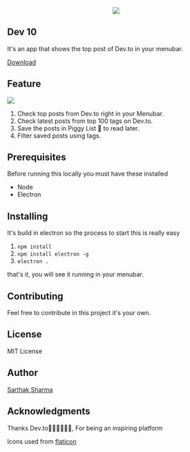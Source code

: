 <div align="center">
  <img src="https://i.imgur.com/UGrxkOc.png">
</div>

## Dev 10

It's an app that shows the top post of Dev.to in your menubar.

[Download]()

## Feature

![](https://i.imgur.com/KE69o2J.png)


1. Check top posts from Dev.to right in your Menubar.
2. Check latest posts from top 100 tags on Dev.to.
3. Save the posts in Piggy List 🐷 to read later.
4. Filter saved posts using tags.


## Prerequisites

Before running this locally you must have these installed

+ Node
+ Electron

## Installing

It's build in electron so the process to start this is really easy

1. `npm install`
2. `npm install electron -g`
3. `electron .`

that's it, you will see it running in your menubar.

## Contributing

Feel free to contribute in this project it's your own. 


## License

MIT License

## Author

[Sarthak Sharma](https://twitter.com/sarthology)

## Acknowledgments

Thanks Dev.to👩🏻‍💻👨🏻‍💻, For being an inspiring platform

Icons used from [flaticon](https://flaticon.com)
